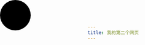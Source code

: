 ```yaml
---
title: 我的第二个网页
---
```



<!DOCTYPE html>
<html lang="en">
<head>
    <meta charset="UTF-8">
    <title># {{ page.title }}</title>
    <style>
        *{
            padding:0;
            margin:0;
        }
        .cbox{
            position: absolute;
            left:0;
            top:0;
            width:80px;
            height:80px;
            -webkit-border-radius:50%;
            -moz-border-radius:50%;
            border-radius:50%;
            background: #000;
        }
    </style>
</head>
<body>
  <div id="box" class="cbox"></div>
</body>
<script>
    var Body=document.getElementsByTagName("body")
    var Div=document.getElementById('box');
    var stop=0;
    var sleft=0;
//    var Hbool=true;
//    var Wbool=true;
    var arr=[0,1,2,3,4,5,6,7,8,9,'A','B','C','D','E','F'];
    var aDiv=[];

    for(var i=0;i<4;i++){
        aDiv[i]=document.createElement("div");
        aDiv[i].className="cbox";
        aDiv[i].add=(i+1)*2;
        Body[0].appendChild(aDiv[i]);
        run(aDiv[i]).call(aDiv[i]);
    }
    //run(Div);
    function run(obj) {

        var width=parseFloat(getstyle(obj,"width"));
        var height=parseFloat(getstyle(obj,"height"));
        //var add=5;

        var Hbool=true;
        var Wbool=true;

        function fn() {
            var timer=setInterval(function () {

                var color='#';
                var Top=obj.offsetTop;
                var Left=obj.offsetLeft;
                var vWidth=document.documentElement.clientWidth;
                var vHeight=document.documentElement.clientHeight;
                for(var i=0;i<6;i++){
                    color+=arr[ Math.floor(Math.random()*17)];

                }
                if(Hbool){
                    console.log(stop)
                    stop=this.add+Top;
                    if((stop+height)>=vHeight){
                        Hbool=false;
                        stop=vHeight-height;
                        obj.style.backgroundColor=color;
                    }
                }else{
                    stop=Top-this.add;
                    if(stop<=0){
                        Hbool=true;
                        stop=0;
                        obj.style.backgroundColor=color;//在IE8下这句代码无效，不知道外什么，上面的这句代码却是有效的
                    }
                }
                if(Wbool){
                    sleft=this.add+Left;
                    if((sleft+height)>=vWidth){
                        Wbool=false;
                        sleft=vWidth-height;
                        obj.style.backgroundColor=color;
                    }
                }else{
                    sleft=Left-this.add;
                    if(sleft<=0){
                        Wbool=true;
                        sleft=0;
                        obj.style.backgroundColor=color;
                    }
                }
                obj.style.top=stop+"px";
                obj.style.left=sleft+"px";
            }.call(this),1000/60);
        }

        return fn;
    }

    function getstyle(obj,attr){
        return obj.currentStyle?obj.currentStyle[attr]:getComputedStyle(obj)[attr];
    }

</script>
</html>
